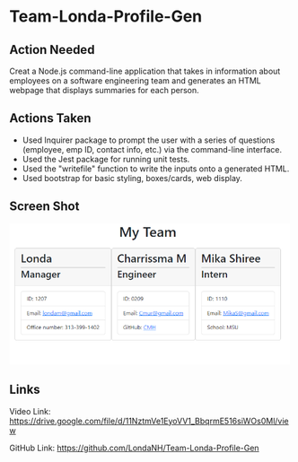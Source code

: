 # Team-Londa-Profile-Gen

## Action Needed
Creat a Node.js command-line application that takes in information about employees on a software engineering team and generates an HTML webpage that displays summaries for each person. 


## Actions Taken
* Used Inquirer package to prompt the user with a series of questions (employee, emp ID, contact info, etc.) via the command-line interface. 
* Used the Jest package for running unit tests. 
* Used the "writefile" function to write the inputs onto a generated HTML. 
* Used bootstrap for basic styling, boxes/cards, web display.  
 
## Screen Shot

<img src="genscreenshot.jpg" width="500px"/> 

## Links
Video Link:
https://drive.google.com/file/d/11NztmVe1EyoVV1_BbqrmE516siWOs0Ml/view

GitHub Link:
https://github.com/LondaNH/Team-Londa-Profile-Gen

